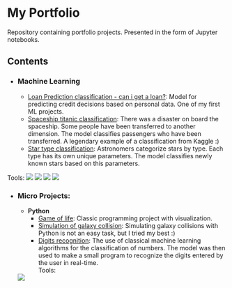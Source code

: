 # My Portfolio
Repository containing portfolio projects. Presented in the form of Jupyter notebooks.

## Contents

- ### Machine Learning

	- [Loan Prediction classification - can i get a loan?](https://github.com/Chemafiz/portfolio/blob/main/loan_prediction.ipynb): Model for predicting credit decisions based on personal data. One of my first ML projects.  
	- [Spaceship titanic classification](https://github.com/Chemafiz/portfolio/blob/main/spaceship_titanic.ipynb): There was a disaster on board the spaceship. Some people have been transferred to another dimension. The model classifies passengers who have been transferred. A legendary example of a classification from Kaggle :) 
	- [Star type classification](https://github.com/Chemafiz/portfolio/blob/main/star_classification.ipynb): Astronomers categorize stars by type. Each type has its own unique parameters. The model classifies newly known stars based on this parameters. 

Tools:
	 <img src="https://img.shields.io/badge/-scikitlearn-1b2638?style=flat-square&logo=scikitlearn&logoColor=orange"/>
	  <img src="https://img.shields.io/badge/-pandas-1b2638?style=flat-square&logo=pandas&logoColor=orange"/>
	  <img src="https://img.shields.io/badge/-numpy-1b2638?style=flat-square&logo=numpy&logoColor=orange"/>
	  <img src="https://img.shields.io/badge/-matplotlib-1b2638?style=flat-square&logo=matplotlib&logoColor=orange"/>

- ### Micro Projects: 

	- __Python__
		- [Game of life](https://github.com/Chemafiz/portfolio/tree/main/game%20of%20life): Classic programming project with visualization.  
		- [Simulation of galaxy collision](https://github.com/Chemafiz/portfolio/tree/main/galaxy%20collision%20simulation): Simulating galaxy collisions with Python is not an easy task, but I tried my best :)
		- [Digits recognition](https://github.com/Chemafiz/portfolio/tree/main/digits%20recognition): The use of classical machine learning algorithms for the classification of numbers. The model was then used to make a small program to recognize the digits entered by the user in real-time.  
Tools:
	<img src="https://img.shields.io/badge/-pygame-1b2638?style=flat-square&logo=pygame&logoColor=orange"/>
	
